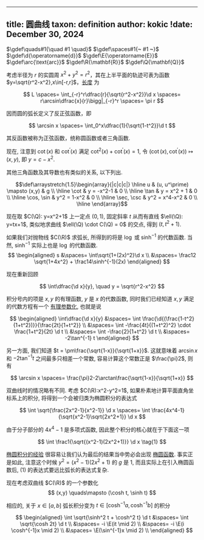 
---
title: 圆曲线
taxon: definition
author: kokic
!date: December 30, 2024
---

$\gdef\quads#1{\quad #1 \quad}$
$\gdef\spaces#1{~ #1 ~}$
$\gdef\d{\operatorname{d}}$
$\gdef\E{\operatorname{E}}$
$\gdef\arc{\text{arc}}$
$\gdef\R{\mathbf{R}}$
$\gdef\Q{\mathbf{Q}}$

考虑半径为 $r$ 的实圆周 $x^2+y^2=r^2$，其在上半平面的轨迹可表为函数 $y=\sqrt{r^2-x^2},x\in[-r,r]$，[长度](/mille-plateaux/arc-length) 为 

$$
L 
\spaces= \int_{-r}^r\dfrac{r}{\sqrt{r^2-x^2}}\d x
\spaces= r\arcsin\dfrac{x}{r}\bigg|_{-r}^r
\spaces= \pi r
$$ 

因而圆的弧长定义了反正弦函数，即 

$$
\arcsin x \spaces= \int_0^x\dfrac{1}{\sqrt{1-t^2}}\d t
$$ 

其反函数被称为正弦函数，统称圆函数或者三角函数. 

现在, 注意到 $\cot(x)$ 和 $\cot^\prime(x)$ 满足   $\cot^2(x) + \cot^\prime(x) = 1$, 令 $(\cot(x), \cot^\prime(x)) \mapsto (x,y)$, 即 $y=c-x^2$. 

其他三角函数及其导数也有类似的关系, 以下列出.

$$\def\arraystretch{1.5}\begin{array}{|c|c|c|} 
\hline
u & (u, u^\prime) \mapsto (x,y) & g \\
\hline
\cot & y = -x^2-1 & 0 \\ 
\hline
\tan & y = x^2 + 1 & 0 \\ 
\hline
\cos, \sin & y^2 = 1-x^2 & 0 \\
\hline
\sec, \csc & y^2 = x^4-x^2 & 0 \\
\hline
\end{array}$$

现在取 $C(\Q): y=x^2+1$ 上一定点 $(0, 1)$, 固定斜率 $t$ 从而有直线 $\ell(\Q): y=tx+1$, 类似地求曲线 $\ell(\Q) \cdot C(\Q) = 0$ 的交点, 得到 $(t, t^2+1)$.  

如果我们对抛物线 $C(\R)$ 求弧长, 所得到的将是 $\log$ 或 $\sinh^{-1}$ 的代数函数. 当然, $\sinh^{-1}$ 实际上也是 $\log$ 的代数函数. 
$$
\begin{aligned} 
s
&\spaces= \int\sqrt{1+(2x)^2}\d x \\
&\spaces= \frac12 \sqrt{1+4x^2} + \frac14\sinh^{-1}(2x)
\end{aligned}
$$

现在重新回顾 

$$
\int\dfrac{\d x}{y}, \quad y = \sqrt{r^2-x^2}
$$ 

积分号内的项是 $x,y$ 的有理函数, $y$ 是 $x$ 的代数函数, 同时我们已经知道 $x,y$ 满足的代数方程有一个 [有理参数化](/mille-plateaux/circular-parameterization), 也就是说

$$
\begin{aligned}
\int\dfrac{\d x}{y} 
&\spaces= \int \frac{\d{(\frac{1-t^2}{1+t^2})}}{\frac{2t}{1+t^2}} \\
&\spaces= \int -\frac{4t}{(1+t^2)^2} \cdot \frac{1+t^2}{2t} \d t \\
&\spaces= \int -\frac{2}{1+t^2} \d t \\
&\spaces= -2\tan^{-1} t
\end{aligned}
$$

另一方面, 我们知道 $t = \pm\frac{\sqrt{1-x}}{\sqrt{1+x}}$. 这就意味着 $\arcsin x$ 和 $-2\tan^{-1} t$ 之间最多只相差一个常数, 容易计算这个常数正是 $\frac{\pi}2$, 则有

$$
\arcsin x \spaces= \frac{\pi}2-2\arctan\frac{\sqrt{1-x}}{\sqrt{1+x}}
$$

双曲线时的情况略有不同. 考虑 $C(\R):x^2-y^2=1$, 如果朴素地计算平面直角坐标系上的积分, 将得到一个会被归类为椭圆积分的表达式

$$ 
\int \sqrt{\frac{2x^2-1}{x^2-1}} \d x 
\spaces= \int \frac{4x^4-1}{\sqrt{x^2-1}\sqrt{2x^2+1}} \d x
$$

由于分子部分的 $4x^4-1$ 是多项式函数, 因此整个积分的核心就在于下面这一项 

$$
\int \frac1{\sqrt{(x^2-1)(2x^2+1)}} \d x
\tag{1}
$$

[椭圆积分的经验](/mille-plateaux/elliptic-integral) 很容易让我们认为最后的结果当中势必会出现 [椭圆函数](/mille-plateaux/elliptic-functions). 事实正是如此, 注意这个时候 $y^2 = (x^2-1)(2x^2+1)$ 的 $g$ 是 $1$, 而且实际上在引入椭圆函数后, $(1)$ 的表达式要远比弧长的表达式复杂. 

现在考虑双曲线 $C(\R)$ 的一个参数化 
$$ (x,y) \quads\mapsto (\cosh t, \sinh t) $$ 

相应的, 关于 $x \in [a,b]$ 弧长积分变为 $t \in [\cosh^{-1}a, \cosh^{-1}b]$ 的积分 

$$
\begin{aligned}
\int \sqrt{\sinh^2 t + \cosh^2 t} \d t
&\spaces= \int \sqrt{\cosh 2t} \d t \\
&\spaces= -i \E(it \mid 2) \\
&\spaces= -i \E(i \cosh^{-1}x \mid 2) \\
&\spaces= \E(\sin^{-1}x \mid 2) \\
\end{aligned}
$$ 
